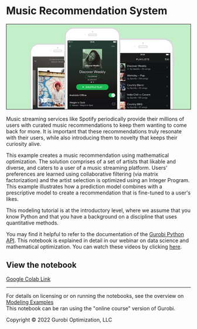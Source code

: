 # Music Recommendation System

<img src="spotify_image_howtogeek.jpeg" alt="Markdown Monster icon"/>

Music streaming services like Spotify periodically provide their millions of users with curated music recommendations to keep them wanting to come back for more. It is important that these recommendations truly resonate with their users, while also introducing them to novelty that keeps their curiosity alive.


This example creates a music recommendation using mathematical optimization. The solution comprises of a set of artists that likable and diverse, and caters to a user of a music streaming platform. Users' preferences are learned using collaborative filtering  (via matrix factorization) and the artist selection is optimized using an Integer Program. This example illustrates how a prediction model combines with a prescriptive model to create a recommendation that is fine-tuned to a user's likes.

This modeling tutorial is at the introductory level, where we assume that you know Python and that you have a background on a discipline that uses quantitative methods.

You may find it helpful to refer to the documentation of the [Gurobi Python API](https://www.gurobi.com/documentation/current/refman/py_python_api_overview.html).
This notebook is explained in detail in our webinar on data science and mathematical optimization. You can watch these videos by clicking [here](https://www.youtube.com/watch?v=AJRP9pPBx6s).


## View the notebook

[Google Colab Link](https://colab.research.google.com/github/Gurobi/modeling-examples/blob/master/music_recommendation/music_recommendation.ipynb)


----
For details on licensing or on running the notebooks, see the overview on [Modeling Examples](../)<br>
This notebook can be ran using the "online course" version of Gurobi.


Copyright © 2022 Gurobi Optimization, LLC

